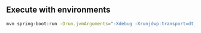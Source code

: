 ## Execute with environments
```bash
mvn spring-boot:run -Drun.jvmArguments="-Xdebug -Xrunjdwp:transport=dt_socket,server=y,address=8787 -Dserver.port=9090 -Dpath.to.config.dir=/var/data/my/config/dir"
```